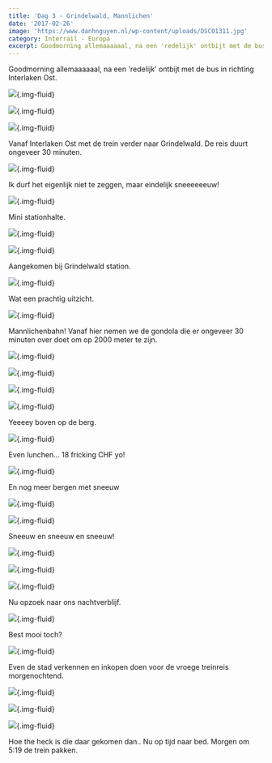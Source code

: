 ```yaml
---
title: 'Dag 3 - Grindelwald, Mannlichen'
date: '2017-02-26'
image: 'https://www.danhnguyen.nl/wp-content/uploads/DSC01311.jpg'
category: Interrail - Europa
excerpt: Goodmorning allemaaaaaal, na een 'redelijk' ontbijt met de bus in richting Interlaken Ost...
---
```


Goodmorning allemaaaaaal, na een 'redelijk' ontbijt met de bus in richting Interlaken Ost.

![](https://www.danhnguyen.nl/wp-content/uploads/DSC01258-700x394.jpg){.img-fluid}

![](https://www.danhnguyen.nl/wp-content/uploads/DSC01261-700x394.jpg){.img-fluid}

![](https://www.danhnguyen.nl/wp-content/uploads/DSC01269-700x394.jpg){.img-fluid}

Vanaf Interlaken Ost met de trein verder naar Grindelwald. De reis duurt ongeveer 30 minuten.

![](https://www.danhnguyen.nl/wp-content/uploads/DSC01285-700x394.jpg){.img-fluid}

Ik durf het eigenlijk niet te zeggen, maar eindelijk sneeeeeeuw!

![](https://www.danhnguyen.nl/wp-content/uploads/DSC01283-700x394.jpg){.img-fluid}

Mini stationhalte.

![](https://www.danhnguyen.nl/wp-content/uploads/DSC01286-700x394.jpg){.img-fluid}

![](https://www.danhnguyen.nl/wp-content/uploads/DSC01379-700x394.jpg){.img-fluid}

Aangekomen bij Grindelwald station.

![](https://www.danhnguyen.nl/wp-content/uploads/DSC01291-700x394.jpg){.img-fluid}

Wat een prachtig uitzicht.

![](https://www.danhnguyen.nl/wp-content/uploads/DSC01306-700x394.jpg){.img-fluid}

Mannlichenbahn! Vanaf hier nemen we de gondola die er ongeveer 30 minuten over doet om op 2000 meter te zijn.

![](https://www.danhnguyen.nl/wp-content/uploads/DSC01308-700x394.jpg){.img-fluid}

![](https://www.danhnguyen.nl/wp-content/uploads/DSC01370-1-700x394.jpg){.img-fluid}

![](https://www.danhnguyen.nl/wp-content/uploads/DSC01311-700x394.jpg){.img-fluid}

![](https://www.danhnguyen.nl/wp-content/uploads/DSC01320-700x394.jpg){.img-fluid}

Yeeeey boven op de berg.

![](https://www.danhnguyen.nl/wp-content/uploads/DSC01348-700x394.jpg){.img-fluid}

Even lunchen... 18 fricking CHF yo!

![](https://www.danhnguyen.nl/wp-content/uploads/DSC01374-700x394.jpg){.img-fluid}

En nog meer bergen met sneeuw

![](https://www.danhnguyen.nl/wp-content/uploads/DSC01364-700x394.jpg){.img-fluid}

![](https://www.danhnguyen.nl/wp-content/uploads/DSC01352-700x394.jpg){.img-fluid}

Sneeuw en sneeuw en sneeuw!

![](https://www.danhnguyen.nl/wp-content/uploads/DSC01323-700x394.jpg){.img-fluid}

![](https://www.danhnguyen.nl/wp-content/uploads/DSC01327-700x394.jpg){.img-fluid}

![](https://www.danhnguyen.nl/wp-content/uploads/DSC01339-700x394.jpg){.img-fluid}

Nu opzoek naar ons nachtverblijf.

![](https://www.danhnguyen.nl/wp-content/uploads/DSC01377-700x394.jpg){.img-fluid}

Best mooi toch?

![](https://www.danhnguyen.nl/wp-content/uploads/DSC01378-700x394.jpg){.img-fluid}

Even de stad verkennen en inkopen doen voor de vroege treinreis morgenochtend.

![](https://www.danhnguyen.nl/wp-content/uploads/DSC01380-700x394.jpg){.img-fluid}

![](https://www.danhnguyen.nl/wp-content/uploads/DSC01383-700x394.jpg){.img-fluid}

![](https://www.danhnguyen.nl/wp-content/uploads/DSC01386-700x394.jpg){.img-fluid}

Hoe the heck is die daar gekomen dan..
Nu op tijd naar bed. Morgen om 5:19 de trein pakken.
